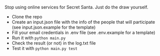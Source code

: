 Stop using online services for Secret Santa. Just do the draw yourself.

* Clone the repo
* Create an input.json file with the info of the people that will participate (see input.json.example for the template)
* Fill your email credentials in .env file (see .env.example for a template)
* Run it with `python main.py`
* Check the result (or not) in the log.txt file
* Test it with `python main.py test`
